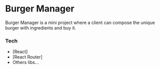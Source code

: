 # Burger Manager

Burger Manager is a mini project where a client can compose the unique burger with ingredients and buy it.

### Tech

- [React]
- [React Router]
- Others libs...
